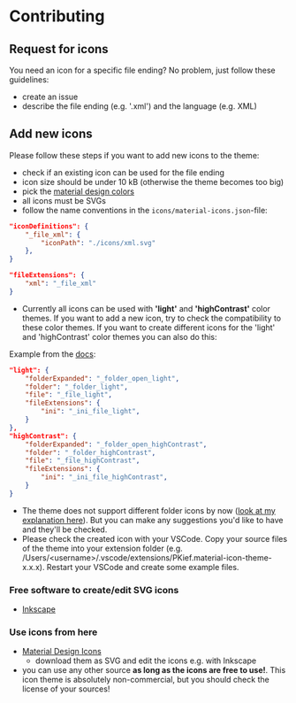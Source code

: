 # Contributing

## Request for icons
You need an icon for a specific file ending? No problem, just follow these guidelines:
- create an issue
- describe the file ending (e.g. '.xml') and the language (e.g. XML)

## Add new icons
Please follow these steps if you want to add new icons to the theme:
- check if an existing icon can be used for the file ending 
- icon size should be under 10 kB (otherwise the theme becomes too big)
- pick the [material design colors](https://material.google.com/style/color.html#color-color-palette)
- all icons must be SVGs 
- follow the name conventions in the `icons/material-icons.json`-file:

```json
"iconDefinitions": {    
    "_file_xml": {
        "iconPath": "./icons/xml.svg"
    },
}

"fileExtensions": {
    "xml": "_file_xml"
}
```
- Currently all icons can be used with **'light'** and **'highContrast'** color themes. If you want to add a new icon, try to check the compatibility to these color themes. If you want to create different icons for the 'light' and 'highContrast' color themes you can also do this:

Example from the [docs](https://code.visualstudio.com/Docs/customization/themes#_file-association):
```json
"light": {
    "folderExpanded": "_folder_open_light",
    "folder": "_folder_light",
    "file": "_file_light",
    "fileExtensions": {
        "ini": "_ini_file_light",
    }
},
"highContrast": {
    "folderExpanded": "_folder_open_highContrast",
    "folder": "_folder_highContrast",
    "file": "_file_highContrast",
    "fileExtensions": {
        "ini": "_ini_file_highContrast",
    }
}
```

- The theme does not support different folder icons by now ([look at my explanation here](https://github.com/PKief/vscode-extension-material-icon-theme/pull/4)). But you can make any suggestions you'd like to have and they'll be checked.
- Please check the created icon with your VSCode. Copy your source files of the theme into your extension folder (e.g. /Users/\<username>/.vscode/extensions/PKief.material-icon-theme-x.x.x). Restart your VSCode and create some example files.

### Free software to create/edit SVG icons
- [Inkscape](https://inkscape.org/en/)

### Use icons from here
- [Material Design Icons](https://materialdesignicons.com/)
    - download them as SVG and edit the icons e.g. with Inkscape
- you can use any other source **as long as the icons are free to use!**. This icon theme is absolutely non-commercial, but you should check the license of your sources! 